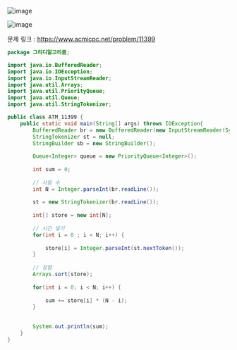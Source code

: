 
![image](https://user-images.githubusercontent.com/74396651/162993974-76f34900-8c8d-4266-8978-28472defde9e.png)

![image](https://user-images.githubusercontent.com/74396651/162994099-66c0f694-8c75-4797-9fd1-cf2f7e28e818.png)


문제 링크 : https://www.acmicpc.net/problem/11399

```java
package 그리디알고리즘;

import java.io.BufferedReader;
import java.io.IOException;
import java.io.InputStreamReader;
import java.util.Arrays;
import java.util.PriorityQueue;
import java.util.Queue;
import java.util.StringTokenizer;

public class ATM_11399 {
	public static void main(String[] args) throws IOException{
		BufferedReader br = new BufferedReader(new InputStreamReader(System.in));
		StringTokenizer st = null;
		StringBuilder sb = new StringBuilder();
	
		Queue<Integer> queue = new PriorityQueue<Integer>();
		
		int sum = 0;
		
		// 사람 수
		int N = Integer.parseInt(br.readLine());
		
		st = new StringTokenizer(br.readLine());
		
		int[] store = new int[N];
		
		// 시간 넣기
		for(int i = 0 ; i < N; i++) {
			
			store[i] = Integer.parseInt(st.nextToken());
		}
		
		// 정렬
		Arrays.sort(store);
		
		for(int i = 0; i < N; i++) {
			
			sum += store[i] * (N - i);
		}
		
		
		System.out.println(sum);
	}
}

```
